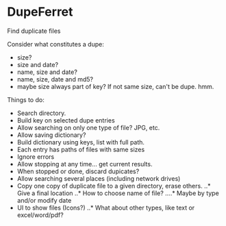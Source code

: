 # DupeFerret
Find duplicate files

Consider what constitutes a dupe:
* size?
* size and date?
* name, size and date?
* name, size, date and md5?
* maybe size always part of key? If not same size, can't be dupe. hmm.

Things to do:
* Search directory.
* Build key on selected dupe entries
* Allow searching on only one type of file? JPG, etc.
* Allow saving dictionary?
* Build dictionary using keys, list<string> with full path.
* Each entry has paths of files with same sizes
* Ignore errors 
* Allow stopping at any time... get current results.
* When stopped or done, discard dupicates?
* Allow searching several places (including network drives)
* Copy one copy of duplicate file to a given directory, erase others. 
..* Give a final location
..* How to choose name of file? 
....* Maybe by type and/or modify date
* UI to show files (Icons?) 
..* What about other types, like text or excel/word/pdf?